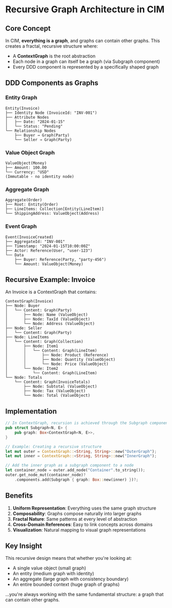 # Recursive Graph Architecture in CIM

## Core Concept

In CIM, **everything is a graph**, and graphs can contain other graphs. This creates a fractal, recursive structure where:

- A **ContextGraph** is the root abstraction
- Each node in a graph can itself be a graph (via Subgraph component)
- Every DDD component is represented by a specifically shaped graph

## DDD Components as Graphs

### Entity Graph
```
Entity(Invoice)
├── Identity Node (InvoiceId: "INV-001")
├── Attribute Nodes
│   ├── Date: "2024-01-15"
│   └── Status: "Pending"
└── Relationship Nodes
    ├── Buyer → Graph(Party)
    └── Seller → Graph(Party)
```

### Value Object Graph
```
ValueObject(Money)
├── Amount: 100.00
└── Currency: "USD"
(Immutable - no identity node)
```

### Aggregate Graph
```
Aggregate(Order)
├── Root: Entity(Order)
├── LineItems: Collection[Entity(LineItem)]
└── ShippingAddress: ValueObject(Address)
```

### Event Graph
```
Event(InvoiceCreated)
├── AggregateId: "INV-001"
├── Timestamp: "2024-01-15T10:00:00Z"
├── Actor: Reference(User, "user-123")
└── Data
    ├── Buyer: Reference(Party, "party-456")
    └── Amount: ValueObject(Money)
```

## Recursive Example: Invoice

An Invoice is a ContextGraph that contains:

```
ContextGraph(Invoice)
├── Node: Buyer
│   └── Content: Graph(Party)
│       ├── Node: Name (ValueObject)
│       ├── Node: TaxId (ValueObject)
│       └── Node: Address (ValueObject)
├── Node: Seller
│   └── Content: Graph(Party)
├── Node: LineItems
│   └── Content: Graph(Collection)
│       ├── Node: Item1
│       │   └── Content: Graph(LineItem)
│       │       ├── Node: Product (Reference)
│       │       ├── Node: Quantity (ValueObject)
│       │       └── Node: Price (ValueObject)
│       └── Node: Item2
│           └── Content: Graph(LineItem)
└── Node: Totals
    └── Content: Graph(InvoiceTotals)
        ├── Node: Subtotal (ValueObject)
        ├── Node: Tax (ValueObject)
        └── Node: Total (ValueObject)
```

## Implementation

```rust
// In ContextGraph, recursion is achieved through the Subgraph component:
pub struct Subgraph<N, E> {
    pub graph: Box<ContextGraph<N, E>>,
}

// Example: Creating a recursive structure
let mut outer = ContextGraph::<String, String>::new("OuterGraph");
let mut inner = ContextGraph::<String, String>::new("InnerGraph");

// Add the inner graph as a subgraph component to a node
let container_node = outer.add_node("Container".to_string());
outer.get_node_mut(container_node)?
    .components.add(Subgraph { graph: Box::new(inner) })?;
```

## Benefits

1. **Uniform Representation**: Everything uses the same graph structure
2. **Composability**: Graphs compose naturally into larger graphs
3. **Fractal Nature**: Same patterns at every level of abstraction
4. **Cross-Domain References**: Easy to link concepts across domains
5. **Visualization**: Natural mapping to visual graph representations

## Key Insight

This recursive design means that whether you're looking at:
- A single value object (small graph)
- An entity (medium graph with identity)
- An aggregate (large graph with consistency boundary)
- An entire bounded context (huge graph of graphs)

...you're always working with the same fundamental structure: a graph that can contain other graphs.
